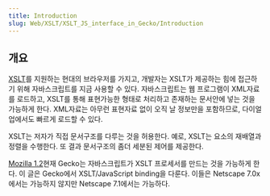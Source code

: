 ```yaml
---
title: Introduction
slug: Web/XSLT/XSLT_JS_interface_in_Gecko/Introduction
---
```


## 개요

[XSLT](/ko/XSLT_in_Gecko)를 지원하는 현대의 브라우저를 가지고, 개발자는 XSLT가 제공하는 힘에 접근하기 위해 자바스크립트를 지금 사용할 수 있다. 자바스크립트는 웹 프로그램이 XML자료를 로드하고, XSLT를 통해 표현가능한 형태로 처리하고 존재하는 문서안에 넣는 것을 가능하게 한다. XML자료는 아무런 표현자료 없이 오직 날 정보만을 포함하므로, 다이얼업에서도 빠르게 로드할 수 있다.

XSLT는 저자가 직접 문서구조를 다루는 것을 허용한다. 예로, XSLT는 요소의 재배열과 정렬을 수행한다. 또 결과 문서구조의 좀더 세분된 제어를 제공한다.

[Mozilla 1.2](http://mozilla.org/releases/)현재 Gecko는 자바스크립트가 XSLT 프로세서를 만드는 것을 가능하게 한다. 이 글은 Gecko에서 XSLT/JavaScript binding을 다룬다. 이들은 Netscape 7.0x에서는 가능하지 않지만 Netscape 7.1에서는 가능하다.
